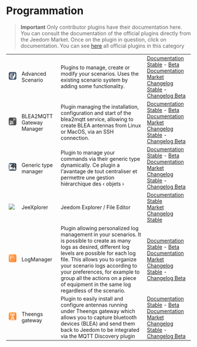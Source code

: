 
# Programmation


>**Important**
>Only contributor plugins have their documentation here. You can consult the documentation of the official plugins directly from the Jeedom Market. Once on the plugin in question, click on documentation.
>You can see [here](https://market.jeedom.com/index.php?v=d&p=market&type=plugin&categorie=programming) all official plugins in this category


| | | | |
|--- | --- | --- | ---|
|<img src="advancedScenario/advancedScenario_icon.png" class="pluginLogo" width="100" />|Advanced Scenario|Plugins to manage, create or modify your scenarios. Uses the existing scenario system by adding some functionality.|[Documentation Stable](http://fobsoft.github.io/jeedom-plugins-documentation/advancedScenario/fr_FR) - [Beta Documentation](http://fobsoft.github.io/jeedom-plugins-documentation/advancedScenario/fr_FR)<br/>[Market](https://market.jeedom.com/index.php?v=d&p=market_display&id=4281)<br/>[Changelog Stable](http://fobsoft.github.io/jeedom-plugins-documentation/advancedScenario/en_US/changelog) - [Changelog Beta](http://fobsoft.github.io/jeedom-plugins-documentation/advancedScenario/en_US/changelog)|
|<img src="blea2mqtt/blea2mqtt_icon.png" class="pluginLogo" width="100" />|BLEA2MQTT Gateway Manager|Plugin managing the installation, configuration and start of the blea2mqtt service, allowing to create BLEA antennas from Linux or MacOS, via an SSH connection.|[Documentation Stable](https://flobul-domotique.fr/presentation-et-documentation-du-plugin-blea2mqtt-pour-jeedom/) - [Beta Documentation](https://flobul-domotique.fr/presentation-et-documentation-du-plugin-blea2mqtt-pour-jeedom/)<br/>[Market](https://market.jeedom.com/index.php?v=d&p=market_display&id=4403)<br/>[Changelog Stable](https://flobul-domotique.fr/liste-des-versions-du-plugin-blea2mqtt-pour-jeedom/) - [Changelog Beta](https://flobul-domotique.fr/liste-des-versions-du-plugin-blea2mqtt-pour-jeedom/)|
|<img src="genericTypeManager/genericTypeManager_icon.png" class="pluginLogo" width="100" />|Generic type manager|Plugin to manage your commands via their generic type dynamically. Ce plugin a l'avantage de tout centraliser et permettre une gestion hiérarchique des ‹ objets ›|[Documentation Stable](http://fobsoft.github.io/jeedom-plugins-documentation/genericTypeManager/fr_FR) - [Beta Documentation](http://fobsoft.github.io/jeedom-plugins-documentation/genericTypeManager/fr_FR)<br/>[Market](https://market.jeedom.com/index.php?v=d&p=market_display&id=4235)<br/>[Changelog Stable](http://fobsoft.github.io/jeedom-plugins-documentation/genericTypeManager/en_US/changelog) - [Changelog Beta](http://fobsoft.github.io/jeedom-plugins-documentation/genericTypeManager/en_US/changelog)|
|<img src="jeexplorer/jeexplorer_icon.png" class="pluginLogo" width="100" />|JeeXplorer|Jeedom Explorer / File Editor|[Documentation Stable](https://kiboost.github.io/jeedom_docs/plugins/jeexplorer/en_US/)<br/>[Market](https://market.jeedom.com/index.php?v=d&p=market_display&id=3690)<br/>[Changelog Stable](https://kiboost.github.io/jeedom_docs/plugins/jeexplorer/en_US/changelog.html)|
|<img src="logmanager/logmanager_icon.png" class="pluginLogo" width="100" />|LogManager|Plugin allowing personalized log management in your scenarios. It is possible to create as many logs as desired, different log levels are possible for each log file. This allows you to organize your scenario logs according to your preferences, for example to group all the actions on a piece of equipment in the same log regardless of the scenario.|[Documentation Stable](https://mips2648.github.io/jeedom-plugins-docs/logmanager/en_US/) - [Beta Documentation](https://mips2648.github.io/jeedom-plugins-docs/logmanager/en_US/)<br/>[Market](https://market.jeedom.com/index.php?v=d&p=market_display&id=3817)<br/>[Changelog Stable](https://mips2648.github.io/jeedom-plugins-docs/logmanager/en_US/changelog) - [Changelog Beta](https://mips2648.github.io/jeedom-plugins-docs/logmanager/en_US/changelog)|
|<img src="tgw/tgw_icon.png" class="pluginLogo" width="100" />|Theengs gateway|Plugin to easily install and configure antennas running under Theengs gateway which allows you to capture bluetooth devices (BLEA) and send them back to Jeedom to be integrated via the MQTT Discovery plugin|[Documentation Stable](https://mips2648.github.io/jeedom-plugins-docs/tgw/en_US/) - [Beta Documentation](https://mips2648.github.io/jeedom-plugins-docs/tgw/en_US/)<br/>[Market](https://market.jeedom.com/index.php?v=d&p=market_display&id=4441)<br/>[Changelog Stable](https://mips2648.github.io/jeedom-plugins-docs/tgw/en_US/changelog) - [Changelog Beta](https://mips2648.github.io/jeedom-plugins-docs/tgw/en_US/changelog)|

